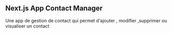 
## Next.js App Contact Manager

Une app de gestion de contact qui permet d'ajouter , modifier ,supprimer ou visualiser un contact
